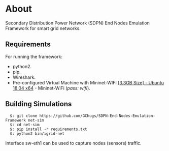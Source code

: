 About
====

Secondary Distribution Power Network (SDPN) End Nodes Emulation Framework for  smart grid networks.


Requirements
------------

For running the framework:

- python2.
- pip.
- Wireshark.
- Pre-configured Virtual Machine with Mininet-WIFI [[3.3GB Size] - Ubuntu 18.04 x64](https://drive.google.com/file/d/1gRqGmkyPcw1waBlwfSGnOcucvXsHvATx/view?usp=sharing) -       Mininet-WiFi (_pass: wifi_).


Building Simulations
---------------------

```
  $: git clone https://github.com/GChugs/SDPN-End-Nodes-Emulation-Framework net-sim
  $: cd net-sim
  $: pip install -r requirements.txt 
  $: python2 bin/igrid-net
```

Interface sw-eth1 can be used to capture nodes (sensors) traffic. 